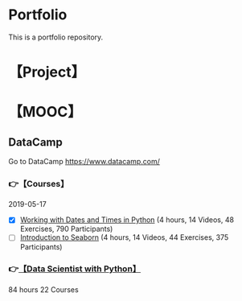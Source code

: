 # Portfolio

This is a portfolio repository.

# 【Project】

# 【MOOC】  

## DataCamp
Go to DataCamp https://www.datacamp.com/
 
### :point_right:【Courses】  
2019-05-17  
- [X] [Working with Dates and Times in Python](https://www.datacamp.com/courses/working-with-dates-and-times-in-python) (4 hours, 14 Videos, 48 Exercises, 790 Participants)  
- [ ] [Introduction to Seaborn](https://www.datacamp.com/courses/introduction-to-seaborn) (4 hours, 14 Videos, 44 Exercises, 375 Participants)  

### :point_right:[【Data Scientist with Python】](https://www.datacamp.com/tracks/data-scientist-with-python) 
84 hours 22 Courses

